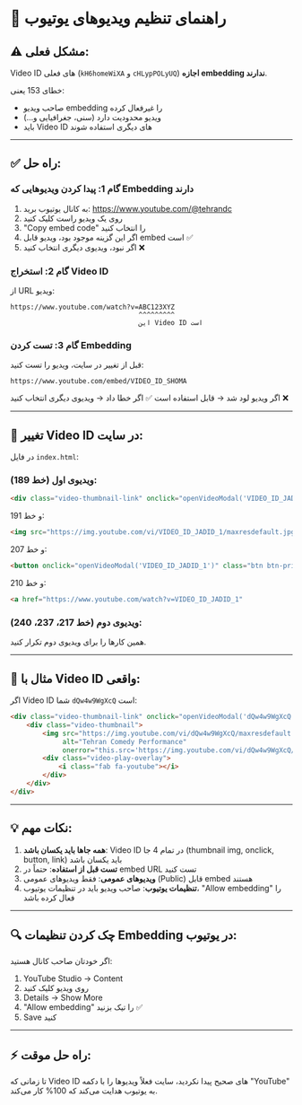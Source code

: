 # 🎥 راهنمای تنظیم ویدیوهای یوتیوب

## ⚠️ مشکل فعلی:
Video ID های فعلی (`kH6homeWiXA` و `cHLypPOLyUQ`) **اجازه embedding ندارند**.

خطای 153 یعنی:
- صاحب ویدیو embedding را غیرفعال کرده
- ویدیو محدودیت دارد (سنی، جغرافیایی و...)
- باید Video ID های دیگری استفاده شوند

---

## ✅ راه حل:

### گام 1: پیدا کردن ویدیوهایی که Embedding دارند

1. به کانال یوتیوب برید: https://www.youtube.com/@tehrandc
2. روی یک ویدیو راست کلیک کنید
3. "Copy embed code" را انتخاب کنید
4. اگر این گزینه موجود بود، ویدیو قابل embed است ✅
5. اگر نبود، ویدیوی دیگری انتخاب کنید ❌

### گام 2: استخراج Video ID

از URL ویدیو:
```
https://www.youtube.com/watch?v=ABC123XYZ
                                ^^^^^^^^^ 
                                این Video ID است
```

### گام 3: تست کردن Embedding

قبل از تغییر در سایت، ویدیو را تست کنید:
```
https://www.youtube.com/embed/VIDEO_ID_SHOMA
```

اگر ویدیو لود شد → قابل استفاده است ✅
اگر خطا داد → ویدیوی دیگری انتخاب کنید ❌

---

## 🔧 تغییر Video ID در سایت:

در فایل `index.html`:

### ویدیوی اول (خط 189):
```html
<div class="video-thumbnail-link" onclick="openVideoModal('VIDEO_ID_JADID_1')">
```

و خط 191:
```html
<img src="https://img.youtube.com/vi/VIDEO_ID_JADID_1/maxresdefault.jpg"
```

و خط 207:
```html
<button onclick="openVideoModal('VIDEO_ID_JADID_1')" class="btn btn-primary">
```

و خط 210:
```html
<a href="https://www.youtube.com/watch?v=VIDEO_ID_JADID_1"
```

### ویدیوی دوم (خط 217، 237، 240):
همین کارها را برای ویدیوی دوم تکرار کنید.

---

## 🎯 مثال با Video ID واقعی:

اگر Video ID شما `dQw4w9WgXcQ` است:

```html
<div class="video-thumbnail-link" onclick="openVideoModal('dQw4w9WgXcQ')">
    <div class="video-thumbnail">
        <img src="https://img.youtube.com/vi/dQw4w9WgXcQ/maxresdefault.jpg" 
             alt="Tehran Comedy Performance"
             onerror="this.src='https://img.youtube.com/vi/dQw4w9WgXcQ/hqdefault.jpg'">
        <div class="video-play-overlay">
            <i class="fab fa-youtube"></i>
        </div>
    </div>
</div>
```

---

## 💡 نکات مهم:

1. **همه جاها باید یکسان باشد**: Video ID در تمام 4 جا (thumbnail img, onclick, button, link) باید یکسان باشد
2. **تست قبل از استفاده**: حتماً در embed URL تست کنید
3. **ویدیوهای عمومی**: فقط ویدیوهای عمومی (Public) قابل embed هستند
4. **تنظیمات یوتیوب**: صاحب ویدیو باید در تنظیمات یوتیوب، "Allow embedding" را فعال کرده باشد

---

## 🔍 چک کردن تنظیمات Embedding در یوتیوب:

اگر خودتان صاحب کانال هستید:
1. YouTube Studio → Content
2. روی ویدیو کلیک کنید
3. Details → Show More
4. "Allow embedding" را تیک بزنید ✅
5. Save کنید

---

## ⚡ راه حل موقت:

تا زمانی که Video ID های صحیح پیدا نکردید، سایت فعلاً ویدیوها را با دکمه "YouTube" به یوتیوب هدایت می‌کند که 100% کار می‌کند.

